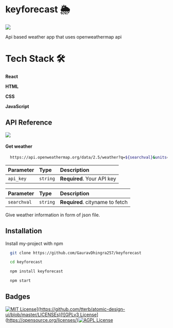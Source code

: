 
# keyforecast 🌦
![](https://c.tenor.com/V_EUZW2bL_AAAAAi/clouds-raining.gif)

Api based weather app that uses openweathermap api


# Tech Stack 🛠
**React**

**HTML**

**CSS**

**JavaScript**
## API Reference
![](https://upload.wikimedia.org/wikipedia/commons/f/f6/OpenWeather-Logo.jpg)
#### Get weather 

```bash
  https://api.openweathermap.org/data/2.5/weather?q=${searchval}&units=metric&appid={api_key}
```

| Parameter | Type     | Description                |
| :-------- | :------- | :------------------------- |
| `api_key` | `string` | **Required**. Your API key |

| Parameter | Type     | Description                       |
| :-------- | :------- | :-------------------------------- |
| `searchval`      | `string` | **Required**. cityname to fetch |







Give weather information in form of json file.

  
## Installation

Install my-project with npm

```bash
  git clone https://github.com/GauravDhingra257/keyforecast
```
```sh
  cd keyforecast
```
```sh
  npm install keyforecast
```
```sh
  npm start
```
    
## Badges

[![MIT License](https://img.shields.io/apm/l/atomic-design-ui.svg?)](https://github.com/tterb/atomic-design-ui/blob/master/LICENSEs)[![GPLv3 License](https://img.shields.io/badge/License-GPL%20v3-yellow.svg)](https://opensource.org/licenses/)[![AGPL License](https://img.shields.io/badge/license-AGPL-blue.svg)](http://www.gnu.org/licenses/agpl-3.0)

  
